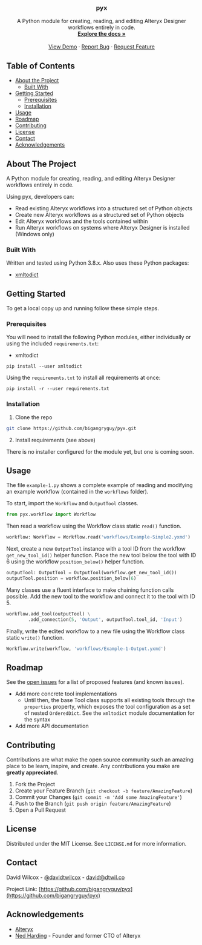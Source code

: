 <!-- PROJECT LOGO -->
<p align="center">
    <h3 align="center">pyx</h3>    
    <p align="center">
        A Python module for creating, reading, and editing Alteryx Designer workflows entirely in code.
        <br />
        <a href="https://github.com/bigangryguy/pyx"><strong>Explore the docs »</strong></a>
        <br />
        <br />
        <a href="https://github.com/bigangryguy/pyx">View Demo</a>
        ·
        <a href="https://github.com/bigangryguy/pyx/issues">Report Bug</a>
        ·
        <a href="https://github.com/bigangryguy/pyx/issues">Request Feature</a>
    </p>
</p>



<!-- TABLE OF CONTENTS -->
## Table of Contents

* [About the Project](#about-the-project)
  * [Built With](#built-with)
* [Getting Started](#getting-started)
  * [Prerequisites](#prerequisites)
  * [Installation](#installation)
* [Usage](#usage)
* [Roadmap](#roadmap)
* [Contributing](#contributing)
* [License](#license)
* [Contact](#contact)
* [Acknowledgements](#acknowledgements)



<!-- ABOUT THE PROJECT -->
## About The Project

A Python module for creating, reading, and editing Alteryx Designer workflows entirely in code.

Using pyx, developers can:
* Read existing Alteryx workflows into a structured set of Python objects
* Create new Alteryx workflows as a structured set of Python objects
* Edit Alteryx workflows and the tools contained within
* Run Alteryx workflows on systems where Alteryx Designer is installed (Windows only)

### Built With

Written and tested using Python 3.8.x. Also uses these Python packages:

* [xmltodict](https://github.com/martinblech/xmltodict)

<!-- GETTING STARTED -->
## Getting Started

To get a local copy up and running follow these simple steps.

### Prerequisites

You will need to install the following Python modules, either individually or using the included `requirements.txt`:
* xmltodict
```shell script
pip install --user xmltodict
```

Using the `requirements.txt` to install all requirements at once:
```shell script
pip install -r --user requirements.txt
```

### Installation

1. Clone the repo
```sh
git clone https://github.com/bigangryguy/pyx.git
```
2. Install requirements (see above)

There is no installer configured for the module yet, but one is coming soon.

<!-- USAGE EXAMPLES -->
## Usage

The file `example-1.py` shows a complete example of reading and modifying an example workflow (contained in the 
`workflows` folder).

To start, import the `Workflow` and `OutputTool` classes.
```python
from pyx.workflow import Workflow
```

Then read a workflow using the Workflow class static `read()` function.
```python
workflow: Workflow = Workflow.read('workflows/Example-Simple2.yxmd')
```

Next, create a new `OutputTool` instance with a tool ID from the workflow `get_new_tool_id()` helper function. Place the 
new tool below the tool with ID 6 using the workflow `position_below()` helper function.
```python
outputTool: OutputTool = OutputTool(workflow.get_new_tool_id())
outputTool.position = workflow.position_below(6)
```

Many classes use a fluent interface to make chaining function calls possible. Add the new tool to the workflow and 
connect it to the tool with ID 5.
```python
workflow.add_tool(outputTool) \
        .add_connection(5, 'Output', outputTool.tool_id, 'Input')
```

Finally, write the edited workflow to a new file using the Workflow class static `write()` function.
```python
Workflow.write(workflow, 'workflows/Example-1-Output.yxmd')
```

<!-- ROADMAP -->
## Roadmap

See the [open issues](https://github.com/bigangryguy/pyx/issues) for a list of proposed features (and known issues).

* Add more concrete tool implementations
  * Until then, the base Tool class supports all existing tools through the `properties` property, which exposes the 
tool configuration as a set of nested `OrderedDict`. See the `xmltodict` module documentation for the syntax
* Add more API documentation


<!-- CONTRIBUTING -->
## Contributing

Contributions are what make the open source community such an amazing place to be learn, inspire, and create. Any contributions you make are **greatly appreciated**.

1. Fork the Project
2. Create your Feature Branch (`git checkout -b feature/AmazingFeature`)
3. Commit your Changes (`git commit -m 'Add some AmazingFeature'`)
4. Push to the Branch (`git push origin feature/AmazingFeature`)
5. Open a Pull Request



<!-- LICENSE -->
## License

Distributed under the MIT License. See `LICENSE.md` for more information.

<!-- CONTACT -->
## Contact

David Wilcox - [@davidtwilcox](https://twitter.com/davidtwilcox) - david@dtwil.co

Project Link: [https://github.com/bigangryguy/pyx](https://github.com/bigangryguy/pyx)

<!-- ACKNOWLEDGEMENTS -->
## Acknowledgements

* [Alteryx](https://www.alteryx.com/)
* [Ned Harding](https://github.com/AlteryxNed/) - Founder and former CTO of Alteryx
